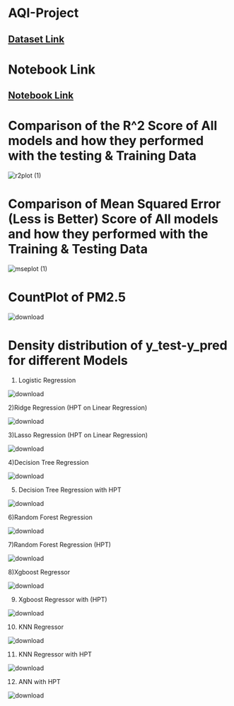  # AQI-Project
<h2><a href="https://www.kaggle.com/datasets/atharvamartiwar/celebal-tech-aqi-prediction">Dataset Link</a>

# Notebook Link
<h2><a href="https://www.kaggle.com/code/atharvamartiwar/celebal-aqi-prediction-group-1"> Notebook Link</a>

# Comparison of the R^2 Score of All models and how they performed with the testing & Training Data
![r2plot (1)](https://github.com/atharvamartiwar/Celebal-AQI-Prediction/assets/84459753/bb0d15cd-fcb0-457a-a26c-99b5c626c4d8)


# Comparison of Mean Squared Error (Less is Better) Score of All models and how they performed with the Training & Testing Data
![mseplot (1)](https://github.com/atharvamartiwar/Celebal-AQI-Prediction/assets/84459753/d6334542-cc7d-4f8f-9e34-a51abfcb8762)


# CountPlot of PM2.5
![download](https://github.com/atharvamartiwar/Celebal-AQI-Prediction/assets/84459753/0d3e78ac-7137-4a5c-9da4-8ca1c8425472)


# Density distribution of y_test-y_pred for different Models
1) Logistic Regression

![download](https://github.com/atharvamartiwar/Celebal-AQI-Prediction/assets/84459753/b6930e13-8948-4601-a0f7-fcb46e9571a2)

2)Ridge Regression (HPT on Linear Regression)

![download](https://github.com/atharvamartiwar/Celebal-AQI-Prediction/assets/84459753/4300ca9d-7f2f-43cb-bc88-946724a18604)

3)Lasso Regression (HPT on Linear Regression)

![download](https://github.com/atharvamartiwar/Celebal-AQI-Prediction/assets/84459753/177630fe-9f32-4e38-b35d-f657fbd883b1)

4)Decision Tree Regression

![download](https://github.com/atharvamartiwar/Celebal-AQI-Prediction/assets/84459753/18ef67f9-4fbf-4f66-83b0-b8d434a3e0c5)

5) Decision Tree Regression with HPT

![download](https://github.com/atharvamartiwar/Celebal-AQI-Prediction/assets/84459753/48c0760e-d35b-4703-bc6a-26e26da2c3cd)

6)Random Forest Regression

![download](https://github.com/atharvamartiwar/Celebal-AQI-Prediction/assets/84459753/463f7215-a938-4ec8-848c-091c318fa981)

7)Random Forest Regression (HPT)

![download](https://github.com/atharvamartiwar/Celebal-AQI-Prediction/assets/84459753/dc2e7cb4-2717-469b-82af-e02112f20940)

8)Xgboost Regressor

![download](https://github.com/atharvamartiwar/Celebal-AQI-Prediction/assets/84459753/77a6167f-92b8-4ec7-a912-66b7dd1a76d4)

9) Xgboost Regressor with (HPT)

![download](https://github.com/atharvamartiwar/Celebal-AQI-Prediction/assets/84459753/a48181f7-4def-4770-9859-13ec04f27b03)

10) KNN Regressor

![download](https://github.com/atharvamartiwar/Celebal-AQI-Prediction/assets/84459753/0fd83485-3fd0-4896-b9eb-19d78626da69)

11) KNN Regressor with HPT

![download](https://github.com/atharvamartiwar/Celebal-AQI-Prediction/assets/84459753/e78adae8-a7ad-4040-a94c-c9e4b419f2d0)

12) ANN with HPT

![download](https://github.com/atharvamartiwar/Celebal-AQI-Prediction/assets/84459753/24888bc1-87c5-4841-9f4c-61a7ede3e657)
